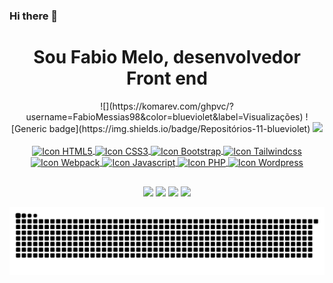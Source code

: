 ### Hi there 👋

<!--
**FabioMessias98/FabioMessias98** is a ✨ _special_ ✨ repository because its `README.md` (this file) appears on your GitHub profile.

Here are some ideas to get you started:

- 🔭 I’m currently working on ...
- 🌱 I’m currently learning ...
- 👯 I’m looking to collaborate on ...
- 🤔 I’m looking for help with ...
- 💬 Ask me about ...
- 📫 How to reach me: ...
- 😄 Pronouns: ...
- ⚡ Fun fact: ...
-->


<h1 align="center">
  Sou Fabio Melo, desenvolvedor Front end
</h1>

<div align="center">  
  ![](https://komarev.com/ghpvc/?username=FabioMessias98&color=blueviolet&label=Visualizações) 
  ![Generic badge](https://img.shields.io/badge/Repositórios-11-blueviolet)
  
  <a href="https://github.com/FabioMessias98">
  <img height="180em" src="https://github-readme-stats.vercel.app/api?username=FabioMessias98&show_icons=true&theme=dracula&include_all_commits=true&count_private=true"/>
</div>
<div style="display:inline_block" align="center"><br>
  <img width="40" height="30" align="center" alt="Icon HTML5" title="HTML5" src="https://cdn.jsdelivr.net/gh/devicons/devicon/icons/html5/html5-original.svg" />
  <img width="40" height="30" align="center" alt="Icon CSS3" title="CSS3" src="https://cdn.jsdelivr.net/gh/devicons/devicon/icons/css3/css3-original.svg" />
  <img width="40" height="30" align="center" alt="Icon Bootstrap" title="Bootstrap" src="https://cdn.jsdelivr.net/gh/devicons/devicon/icons/bootstrap/bootstrap-original.svg" />
  <img width="40" height="30" align="center" alt="Icon Tailwindcss" title="Tailwindcss" src="https://cdn.jsdelivr.net/gh/devicons/devicon/icons/tailwindcss/tailwindcss-plain.svg" />
  <img width="40" height="30" align="center" alt="Icon Webpack" title="Webpack" src="https://cdn.jsdelivr.net/gh/devicons/devicon/icons/webpack/webpack-original.svg" />
  <img width="40" height="30" align="center" alt="Icon Javascript" title="Javascript" src="https://cdn.jsdelivr.net/gh/devicons/devicon/icons/javascript/javascript-original.svg" />
  <img width="40" height="30" align="center" alt="Icon PHP" title="PHP" src="https://cdn.jsdelivr.net/gh/devicons/devicon/icons/php/php-original.svg" />          
  <img width="40" height="30" align="center" alt="Icon Wordpress" title="Wordpress" src="https://cdn.jsdelivr.net/gh/devicons/devicon/icons/wordpress/wordpress-original.svg" />
</div>
  
  ##
 
<div align="center"> 
  <a href="https://instagram.com/fabiomelodev" target="_blank"><img src="https://img.shields.io/badge/-Instagram-%23E4405F?style=for-the-badge&logo=instagram&logoColor=white" target="_blank"></a> 
  <a href="https://www.facebook.com/fabio.messias.908132/" target="_blank"><img src="https://img.shields.io/badge/-Facebook-%3b59985F?style=for-the-badge&logo=facebook&logoColor=white" target="_blank"></a> 
  <a href="https://www.linkedin.com/in/fabio-de-melo-647843186/" target="_blank"><img src="https://img.shields.io/badge/-LinkedIn-%230077B5?style=for-the-badge&logo=linkedin&logoColor=white" target="_blank"></a> 
  <a href = "mailto:fabiomelodev@gmail.com"><img src="https://img.shields.io/badge/-Gmail-%23333?style=for-the-badge&logo=gmail&logoColor=white" target="_blank"></a>
  
  ![Snake animation](https://github.com/FabioMessias98/FabioMessias98/blob/output/github-contribution-grid-snake.svg)
</div>

